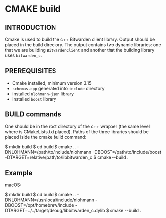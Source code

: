 # CMAKE build

## INTRODUCTION

Cmake is used to build the c++ Bitwarden client library. Output should be placed in the build directory. The output contains two dynamic libraries: one that we are building `BitwardenClient` and another that the building library uses `bitwarden_c`.

## PREREQUISITES

- Cmake installed, minimum version 3.15
- `schemas.cpp` generated into `include` directory
- installed `nlohmann-json` library
- installed `boost` library

## BUILD commands

One should be in the root directory of the c++ wrapper (the same level where is CMakeLists.txt placed). Paths of the three libraries should be placed iside the cmake build command:

$ mkdir build
$ cd build
$ cmake .. -DNLOHMANN=/path/to/include/nlohmann -DBOOST=/path/to/include/boost -DTARGET=relative/path/to/libbitwarden_c
$ cmake --build .



## Example

macOS:

$ mkdir build
$ cd build
$ cmake .. -DNLOHMANN=/usr/local/include/nlohmann -DBOOST=/opt/homebrew/include -DTARGET=../../target/debug/libbitwarden_c.dylib
$ cmake --build .

